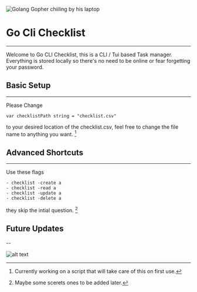 ![Golang Gopher chiiling by his laptop](https://ibb.co/Njrpt8B)

# **Go Cli Checklist**
--- 

Welcome to Go CLI Checklist, this is a CLI / Tui based Task manager. Everything is stored locally so there's no need to be online or fear forgetting your password.

## **Basic Setup**
---

Please Change

`var checklistPath string = "checklist.csv"`

to your desired location of the checklist.csv, feel free to change the file name to anything you want. [^1]

[^1]:Currently working on a script that will take care of this on first use.

## **Advanced Shortcuts**
---

Use these flags

    - checklist -create a
    - checklist -read a
    - checklist -update a
    - checklist -delete a

they skip the intial question. [^2]

[^2]: Maybe some scerets ones to be added later.

## **Future Updates**
--

![alt text](https://ibb.co/phXLwCV)



